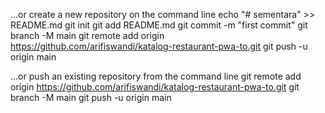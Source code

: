 …or create a new repository on the command line
echo "# sementara" >> README.md
git init
git add README.md
git commit -m "first commit"
git branch -M main
git remote add origin https://github.com/arifiswandi/katalog-restaurant-pwa-to.git
git push -u origin main

…or push an existing repository from the command line
git remote add origin https://github.com/arifiswandi/katalog-restaurant-pwa-to.git
git branch -M main
git push -u origin main